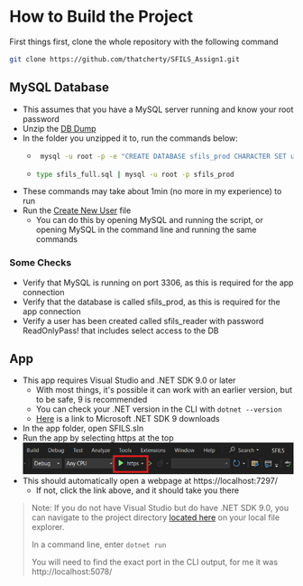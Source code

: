 # How to Build the Project
First things first, clone the whole repository with the following command
```bash
git clone https://github.com/thatcherty/SFILS_Assign1.git
```

## MySQL Database
 - This assumes that you have a MySQL server running and know your root password
 - Unzip the [DB Dump](https://github.com/thatcherty/SFILS_Assign1/tree/main/scripts/database%20backup)
 - In the folder you unzipped it to, run the commands below:
   - ```bash
      mysql -u root -p -e "CREATE DATABASE sfils_prod CHARACTER SET utf8mb4 COLLATE utf8mb4_0900_ai_ci;"
     ```
   - ```bash
     type sfils_full.sql | mysql -u root -p sfils_prod
     ```
 - These commands may take about 1min (no more in my experience) to run
 - Run the [Create New User](https://github.com/thatcherty/SFILS_Assign1/tree/main/scripts/user%20creation) file
   - You can do this by opening MySQL and running the script, or opening MySQL in the command line and running the same commands
  
### Some Checks 
 - Verify that MySQL is running on port 3306, as this is required for the app connection
 - Verify that the database is called sfils_prod, as this is required for the app connection
 - Verify a user has been created called sfils_reader with password ReadOnlyPass! that includes select access to the DB

## App
 - This app requires Visual Studio and .NET SDK 9.0 or later
   - With most things, it's possible it can work with an earlier version, but to be safe, 9 is recommended
   - You can check your .NET version in the CLI with `dotnet --version`
   - [Here](https://dotnet.microsoft.com/en-us/download/dotnet/9.0) is a link to Microsoft .NET SDK 9 downloads
 - In the app folder, open SFILS.sln
 - Run the app by selecting https at the top
![HTTPS start](https://raw.githubusercontent.com/thatcherty/SFILS_Assign1/main/docs/photos/Start_App_Screenshot.png)
 - This should automatically open a webpage at https://localhost:7297/
   - If not, click the link above, and it should take you there

> Note: If you do not have Visual Studio but do have .NET SDK 9.0, you can navigate to the project directory [located here](https://github.com/thatcherty/SFILS_Assign1/tree/main/app/SFILS/SFILS) on your local file explorer.
> 
> In a command line, enter `dotnet run`
>
> You will need to find the exact port in the CLI output, for me it was http://localhost:5078/
